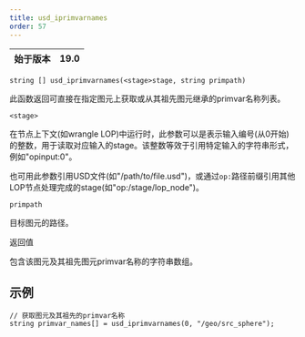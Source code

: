 ```yaml
---
title: usd_iprimvarnames
order: 57
---
```


| 始于版本 | 19.0 |
| --- | --- |

`string [] usd_iprimvarnames(<stage>stage, string primpath)`

此函数返回可直接在指定图元上获取或从其祖先图元继承的primvar名称列表。

`<stage>`

在节点上下文(如wrangle LOP)中运行时，此参数可以是表示输入编号(从0开始)的整数，用于读取对应输入的stage。该整数等效于引用特定输入的字符串形式，例如"opinput:0"。

也可用此参数引用USD文件(如"/path/to/file.usd")，或通过`op:`路径前缀引用其他LOP节点处理完成的stage(如"op:/stage/lop_node")。

`primpath`

目标图元的路径。

返回值

包含该图元及其祖先图元primvar名称的字符串数组。

## 示例

```vex
// 获取图元及其祖先的primvar名称
string primvar_names[] = usd_iprimvarnames(0, "/geo/src_sphere");

```

